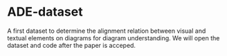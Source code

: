 # ADE-dataset
A first dataset to determine the alignment relation between visual and textual elements on diagrams for diagram understanding. We will open the dataset and code after the paper is acceped.
